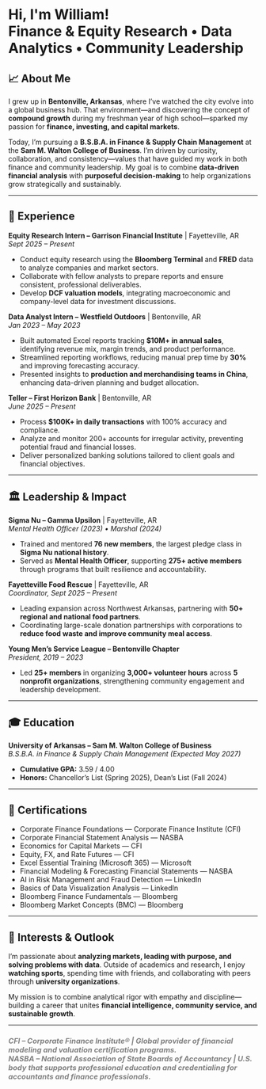 <h1>Hi, I'm William! <br/>Finance & Equity Research • Data Analytics • Community Leadership</h1>

<h2>📈 About Me</h2>

I grew up in **Bentonville, Arkansas**, where I’ve watched the city evolve into a global business hub. That environment—and discovering the concept of **compound growth** during my freshman year of high school—sparked my passion for **finance, investing, and capital markets**.  

Today, I’m pursuing a **B.S.B.A. in Finance & Supply Chain Management** at the **Sam M. Walton College of Business**. I’m driven by curiosity, collaboration, and consistency—values that have guided my work in both finance and community leadership. My goal is to combine **data-driven financial analysis** with **purposeful decision-making** to help organizations grow strategically and sustainably.

---

<h2>💼 Experience</h2>

**Equity Research Intern – Garrison Financial Institute** | Fayetteville, AR  
*Sept 2025 – Present*  
- Conduct equity research using the **Bloomberg Terminal** and **FRED** data to analyze companies and market sectors.  
- Collaborate with fellow analysts to prepare reports and ensure consistent, professional deliverables.  
- Develop **DCF valuation models**, integrating macroeconomic and company-level data for investment discussions.  

**Data Analyst Intern – Westfield Outdoors** | Bentonville, AR  
*Jan 2023 – May 2023*  
- Built automated Excel reports tracking **$10M+ in annual sales**, identifying revenue mix, margin trends, and product performance.  
- Streamlined reporting workflows, reducing manual prep time by **30%** and improving forecasting accuracy.  
- Presented insights to **production and merchandising teams in China**, enhancing data-driven planning and budget allocation.  

**Teller – First Horizon Bank** | Bentonville, AR  
*June 2025 – Present*  
- Process **$100K+ in daily transactions** with 100% accuracy and compliance.  
- Analyze and monitor 200+ accounts for irregular activity, preventing potential fraud and financial losses.  
- Deliver personalized banking solutions tailored to client goals and financial objectives.  

---

<h2>🏛 Leadership & Impact</h2>

**Sigma Nu – Gamma Upsilon** | Fayetteville, AR  
*Mental Health Officer (2023) • Marshal (2024)*  
- Trained and mentored **76 new members**, the largest pledge class in **Sigma Nu national history**.  
- Served as **Mental Health Officer**, supporting **275+ active members** through programs that built resilience and accountability.  

**Fayetteville Food Rescue** | Fayetteville, AR  
*Coordinator, Sept 2025 – Present*  
- Leading expansion across Northwest Arkansas, partnering with **50+ regional and national food partners**.  
- Coordinating large-scale donation partnerships with corporations to **reduce food waste and improve community meal access**.  

**Young Men’s Service League – Bentonville Chapter**  
*President, 2019 – 2023*  
- Led **25+ members** in organizing **3,000+ volunteer hours** across **5 nonprofit organizations**, strengthening community engagement and leadership development.  

---

<h2>🎓 Education</h2>

**University of Arkansas – Sam M. Walton College of Business**  
*B.S.B.A. in Finance & Supply Chain Management (Expected May 2027)*  
- **Cumulative GPA:** 3.59 / 4.00  
- **Honors:** Chancellor’s List (Spring 2025), Dean’s List (Fall 2024)

---

<h2>📜 Certifications</h2>

- Corporate Finance Foundations — Corporate Finance Institute (CFI)  
- Corporate Financial Statement Analysis — NASBA  
- Economics for Capital Markets — CFI  
- Equity, FX, and Rate Futures — CFI  
- Excel Essential Training (Microsoft 365) — Microsoft  
- Financial Modeling & Forecasting Financial Statements — NASBA  
- AI in Risk Management and Fraud Detection — LinkedIn  
- Basics of Data Visualization Analysis — LinkedIn  
- Bloomberg Finance Fundamentals — Bloomberg  
- Bloomberg Market Concepts (BMC) — Bloomberg  

---

<h2>🧠 Interests & Outlook</h2>

I’m passionate about **analyzing markets, leading with purpose, and solving problems with data**. Outside of academics and research, I enjoy **watching sports**, spending time with friends, and collaborating with peers through **university organizations**.  

My mission is to combine analytical rigor with empathy and discipline—building a career that unites **financial intelligence, community service, and sustainable growth**.

---

<h3><i style="font-size:0.9em; color:gray;">
CFI – Corporate Finance Institute® | Global provider of financial modeling and valuation certification programs.<br/>
NASBA – National Association of State Boards of Accountancy | U.S. body that supports professional education and credentialing for accountants and finance professionals.
</i></h3>

